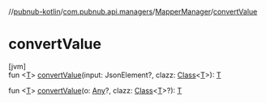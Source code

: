 //[pubnub-kotlin](../../../index.md)/[com.pubnub.api.managers](../index.md)/[MapperManager](index.md)/[convertValue](convert-value.md)

# convertValue

[jvm]\
fun &lt;[T](convert-value.md)&gt; [convertValue](convert-value.md)(input: JsonElement?, clazz: [Class](https://docs.oracle.com/javase/8/docs/api/java/lang/Class.html)&lt;[T](convert-value.md)&gt;): [T](convert-value.md)

fun &lt;[T](convert-value.md)&gt; [convertValue](convert-value.md)(o: [Any](https://kotlinlang.org/api/latest/jvm/stdlib/kotlin/-any/index.html)?, clazz: [Class](https://docs.oracle.com/javase/8/docs/api/java/lang/Class.html)&lt;[T](convert-value.md)&gt;?): [T](convert-value.md)
